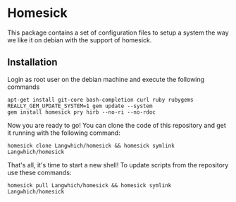 Homesick
========

This package contains a set of configuration files to setup a system the
way we like it on debian with the support of homesick.

Installation
------------

Login as root user on the debian machine and execute the following commands

    apt-get install git-core bash-completion curl ruby rubygems
    REALLY_GEM_UPDATE_SYSTEM=1 gem update --system
    gem install homesick pry hirb --no-ri --no-rdoc

Now you are ready to go! You can clone the code of this repository and
get it running with the following command:

    homesick clone Langwhich/homesick && homesick symlink Langwhich/homesick

That's all, it's time to start a new shell! To update scripts from the
repository use these commands:

    homesick pull Langwhich/homesick && homesick symlink Langwhich/homesick
